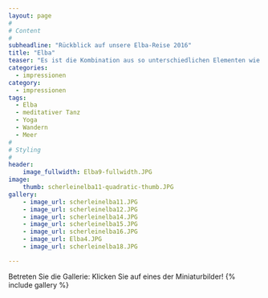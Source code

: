 ```yaml
---
layout: page
#
# Content
#
subheadline: "Rückblick auf unsere Elba-Reise 2016"
title: "Elba"
teaser: "Es ist die Kombination aus so unterschiedlichen Elementen wie meditativem Tanzen, Wandern, Yoga, Baden im Meer und gutem Essen, das die Faszination des Kurses auf Elba ausmacht. Hier einige Impressionen."
categories:
  - impressionen
category:
  - impressionen
tags:
  - Elba
  - meditativer Tanz
  - Yoga
  - Wandern
  - Meer
#
# Styling
#
header:
    image_fullwidth: Elba9-fullwidth.JPG
image:
    thumb: scherleinelba11-quadratic-thumb.JPG
gallery:
    - image_url: scherleinelba11.JPG
    - image_url: scherleinelba12.JPG
    - image_url: scherleinelba14.JPG
    - image_url: scherleinelba15.JPG
    - image_url: scherleinelba16.JPG
    - image_url: Elba4.JPG
    - image_url: scherleinelba18.JPG

---
```


Betreten Sie die Gallerie: Klicken Sie auf eines der Miniaturbilder!
{% include gallery %}
